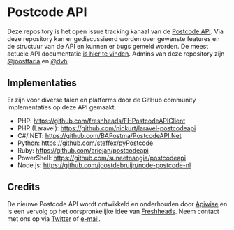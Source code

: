 # Postcode API
Deze repository is het open issue tracking kanaal van de [Postcode API](http://www.postcodeapi.nu). Via deze repository kan er gediscussieerd worden over gewenste features en de structuur van de API en kunnen er bugs gemeld worden. De meest actuele API documentatie [is hier te vinden](https://swaggerhub.com/api/apiwise/postcode-api). Admins van deze repository zijn [@joostfarla](https://github.com/joostfarla) en [@dvh](https://github.com/dvh).

## Implementaties
Er zijn voor diverse talen en platforms door de GitHub community implementaties op deze API gemaakt.
* PHP: <https://github.com/freshheads/FHPostcodeAPIClient>
* PHP (Laravel): <https://github.com/nickurt/laravel-postcodeapi>
* C#/.NET: <https://github.com/BAPostma/PostcodeAPI.Net>
* Python: <https://github.com/steffex/pyPostcode>
* Ruby: <https://github.com/ariejan/postcodeapi>
* PowerShell: <https://github.com/suneetnangia/postcodeapi>
* Node.js: <https://github.com/joostdebruijn/node-postcode-nl>

## Credits
De nieuwe Postcode API wordt ontwikkeld en onderhouden door [Apiwise](http://www.apiwise.nl) en is een vervolg op het oorspronkelijke idee van [Freshheads](http://www.freshheads.com). Neem contact met ons op via [Twitter](https://twitter.com/apiwise) of [e-mail](mailto:info@apiwise.nl).
